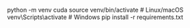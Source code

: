 python -m venv cuda
source venv/bin/activate  # Linux/macOS
venv\Scripts\activate     # Windows
pip install -r requirements.txt
